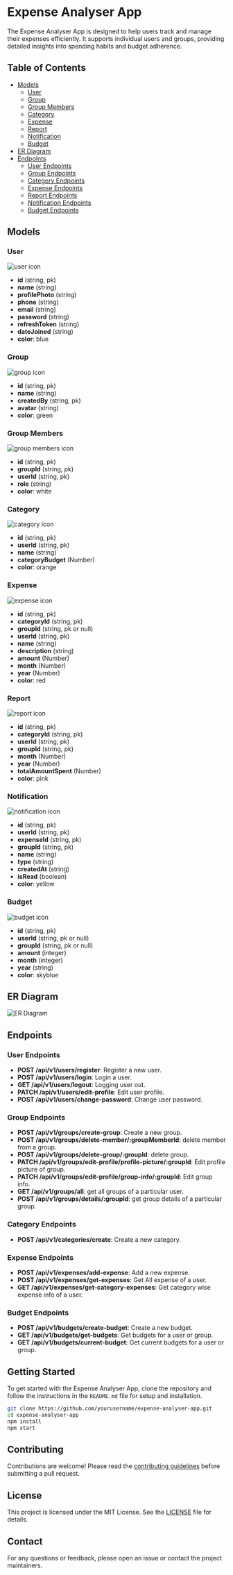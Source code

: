 # Expense Analyser App

The Expense Analyser App is designed to help users track and manage their expenses efficiently. It supports individual users and groups, providing detailed insights into spending habits and budget adherence.

## Table of Contents

- [Models](#models)
  - [User](#user)
  - [Group](#group)
  - [Group Members](#group-members)
  - [Category](#category)
  - [Expense](#expense)
  - [Report](#report)
  - [Notification](#notification)
  - [Budget](#budget)
- [ER Diagram](#er-diagram)
- [Endpoints](#endpoints)
  - [User Endpoints](#user-endpoints)
  - [Group Endpoints](#group-endpoints)
  - [Category Endpoints](#category-endpoints)
  - [Expense Endpoints](#expense-endpoints)
  - [Report Endpoints](#report-endpoints)
  - [Notification Endpoints](#notification-endpoints)
  - [Budget Endpoints](#budget-endpoints)

## Models

### User

![user icon](https://img.icons8.com/?size=100&id=RH2knxpdDpjm&format=png&color=000000)

- **id** (string, pk)
- **name** (string)
- **profilePhoto** (string)
- **phone** (string)
- **email** (string)
- **password** (string)
- **refreshToken** (string)
- **dateJoined** (string)
- **color**: blue

### Group

![group icon](https://img.icons8.com/?size=100&id=60tMLyTAWm4h&format=png&color=000000)

- **id** (string, pk)
- **name** (string)
- **createdBy** (string, pk)
- **avatar** (string)
- **color**: green

### Group Members

![group members icon](https://img.icons8.com/?size=100&id=Ut1mhCuyFDJQ&format=png&color=000000)

- **id** (string, pk)
- **groupId** (string, pk)
- **userId** (string, pk)
- **role** (string)
- **color**: white

### Category

![category icon](https://img.icons8.com/?size=100&id=CKtPhNMyI8bF&format=png&color=000000)

- **id** (string, pk)
- **userId** (string, pk)
- **name** (string)
- **categoryBudget** (Number)
- **color**: orange

### Expense

![expense icon](https://img.icons8.com/?size=100&id=h3USDbkfsNWM&format=png&color=000000)

- **id** (string, pk)
- **categoryId** (string, pk)
- **groupId** (string, pk or null)
- **userId** (string, pk)
- **name** (string)
- **description** (string)
- **amount** (Number)
- **month** (Number)
- **year** (Number)
- **color**: red

### Report

![report icon](https://img.icons8.com/?size=100&id=dcpSluQunF5R&format=png&color=000000)

- **id** (string, pk)
- **categoryId** (string, pk)
- **userId** (string, pk)
- **groupId** (string, pk)
- **month** (Number)
- **year** (Number)
- **totalAmountSpent** (Number)
- **color**: pink

### Notification

![notification icon](https://img.icons8.com/?size=100&id=q83D9p2dPS2W&format=png&color=000000)

- **id** (string, pk)
- **userId** (string, pk)
- **expenseId** (string, pk)
- **groupId** (string, pk)
- **name** (string)
- **type** (string)
- **createdAt** (string)
- **isRead** (boolean)
- **color**: yellow

### Budget

![budget icon](https://img.icons8.com/color/48/000000/money.png)

- **id** (string, pk)
- **userId** (string, pk or null)
- **groupId** (string, pk or null)
- **amount** (integer)
- **month** (integer)
- **year** (string)
- **color**: skyblue

## ER Diagram

![ER Diagram](public/temp/ER%20diagram/diagram-export-29-05-2024-00_38_54.png)

## Endpoints

### User Endpoints

- **POST /api/v1/users/register**: Register a new user.
- **POST /api/v1/users/login**: Login a user.
- **GET /api/v1/users/logout**: Logging user out.
- **PATCH /api/v1/users/edit-profile**: Edit user profile.
- **POST /api/v1/users/change-password**: Change user password.

### Group Endpoints

- **POST /api/v1/groups/create-group**: Create a new group.
- **POST /api/v1/groups/delete-member/:groupMemberId**: delete member from a group.
- **POST /api/v1/groups/delete-group/:groupId**: delete group.
- **PATCH /api/v1/groups/edit-profile/profile-picture/:groupId**: Edit profile picture of group.
- **PATCH /api/v1/groups/edit-profile/group-info/:groupId**: Edit group info.
- **GET /api/v1/groups/all**: get all groups of a particular user.
- **POST /api/v1/groups/details/:groupId**: get group details of a particular group.

### Category Endpoints

- **POST /api/v1/categories/create**: Create a new category.

### Expense Endpoints

- **POST /api/v1/expenses/add-expense**: Add a new expense.
- **POST /api/v1/expenses/get-expenses**: Get All expense of a user.
- **GET /api/v1/expenses/get-category-expenses**: Get category wise expense info of a user.

### Budget Endpoints

- **POST /api/v1/budgets/create-budget**: Create a new budget.
- **GET /api/v1/budgets/get-budgets**: Get budgets for a user or group.
- **GET /api/v1/budgets/current-budget**: Get current budgets for a user or group.

## Getting Started

To get started with the Expense Analyser App, clone the repository and follow the instructions in the `README.md` file for setup and installation.

```sh
git clone https://github.com/yourusername/expense-analyser-app.git
cd expense-analyser-app
npm install
npm start
```

## Contributing

Contributions are welcome! Please read the [contributing guidelines](CONTRIBUTING.md) before submitting a pull request.

## License

This project is licensed under the MIT License. See the [LICENSE](LICENSE) file for details.

## Contact

For any questions or feedback, please open an issue or contact the project maintainers.
